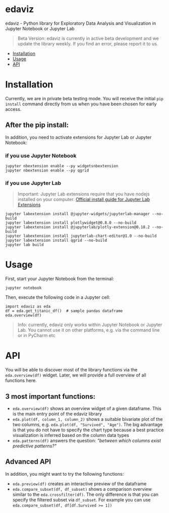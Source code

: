 # edaviz
edaviz - Python library for Exploratory Data Analysis and Visualization in Jupyter Notebook or Jupyter Lab

> Beta Version: edaviz is currently in active beta development and we update the library weekly. If you find an error, please report it to us.

- [Installation](#Installation)
- [Usage](#Usage)
- [API](#API)

# Installation

Currently, we are in private beta testing mode. You will receive the initial `pip install` command directly from us when you have been chosen for early access.

## After the pip install:
In addition, you need to activate extensions for Jupyter Lab or Jupyter Notebook:

### if you use Jupyter Notebook

```
jupyter nbextension enable --py widgetsnbextension
jupyter nbextension enable --py qgrid
```

### if you use Jupyter Lab

> Important: Jupyter Lab extensions require that you have nodejs installed on your computer.
<a href="https://jupyterlab.readthedocs.io/en/stable/user/extensions.html" target="_blank">Official install guide for Jupyter Lab Extensions</a>


```
jupyter labextension install @jupyter-widgets/jupyterlab-manager --no-build
jupyter labextension install plotlywidget@0.8.0 --no-build
jupyter labextension install @jupyterlab/plotly-extension@0.18.2 --no-build
jupyter labextension install jupyterlab-chart-editor@1.0 --no-build
jupyter labextension install qgrid --no-build
jupyter lab build
```


# Usage

First, start your Jupyter Notebook from the terminal:
```
jupyter notebook
```

Then, execute the following code in a Jupyter cell:
```
import edaviz as eda
df = eda.get_titanic_df()  # sample pandas dataframe
eda.overview(df)
```
> Info: currently, edaviz only works within Jupyter Notebook or Jupyter Lab. You cannot use it on other platforms, e.g. via the command line or in PyCharm etc

# API

You will be able to discover most of the library functions via the `eda.overview(df)` widget.
Later, we will provide a full overview of all functions here.

## 3 most important functions:
- `eda.overview(df)` shows an overview widget of a given dataframe. This is the main entry point of the edaviz library
- `eda.plot(df, column_1, column_2)` shows a suitable bivariate plot of the two columns, e.g. `eda.plot(df, "Survived", "Age")`. The big advantage is that you do not have to specify the chart type because a best practice visualization is inferred based on the column data types
- `eda.patterns(df)` answers the question: _"between which columns exist predictive patterns?"_


## Advanced API
In addition, you might want to try the following functions:
- `eda.preview(df)` creates an interactive preview of the dataframe
- `eda.compare_subset(df, df_subset)` shows a comparison overview similar to the `eda.crossfilter(df)`. The only difference is that you can specify the filtered subset via `df_subset`. For example you can use `eda.compare_subset(df, df[df.Survived >= 1])`




